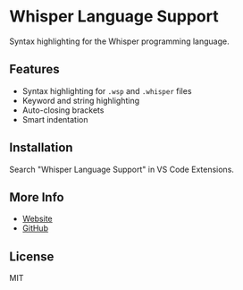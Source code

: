 # Whisper Language Support

Syntax highlighting for the Whisper programming language.

## Features

- Syntax highlighting for `.wsp` and `.whisper` files
- Keyword and string highlighting
- Auto-closing brackets
- Smart indentation

## Installation

Search "Whisper Language Support" in VS Code Extensions.

## More Info

- [Website](https://whisper.ibrahimmustafaopu.com)
- [GitHub](https://github.com/ibrahim787898m/whisper-lang)

## License

MIT
